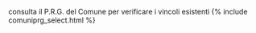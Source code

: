 consulta il P.R.G. del Comune per verificare i vincoli esistenti
{% include comuniprg_select.html %}
